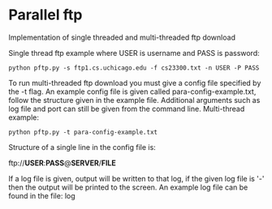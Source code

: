 # Parallel ftp

Implementation of single threaded and multi-threaded ftp download

Single thread ftp example where USER is username and PASS is password:
```
python pftp.py -s ftp1.cs.uchicago.edu -f cs23300.txt -n USER -P PASS
```

To run multi-threaded ftp download you must give a config file specified by the
-t flag. An example config file is given called para-config-example.txt,
follow the structure given in the example file. Additional arguments such as
log file and port can still be given from the command line.
Multi-thread example:
```
python pftp.py -t para-config-example.txt
```

Structure of a single line in the config file is:

ftp://**USER**:**PASS**@**SERVER**/**FILE**

If a log file is given, output will be written to that log, if the given log
file is '-' then the output will be printed to the screen. An example log
file can be found in the file: log

